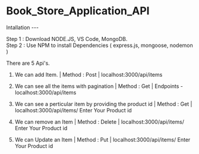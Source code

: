 # Book_Store_Application_API

Intallation ---

Step 1 : Download NODE.JS, VS Code, MongoDB. <br>
Step 2 : Use NPM to install Dependencies ( express.js, mongoose, nodemon )


There are 5 Api's.

1. We can add Item.    | Method : Post |  localhost:3000/api/items

2. We can see all the items with pagination      | Method : Get | Endpoints - localhost:3000/api/items

3. We can see a perticular item by providing the product id        | Method : Get | localhost:3000/api/items/ Enter Your Product id

4. We can remove an Item    | Method : Delete |   localhost:3000/api/items/ Enter Your Product id

5. We can Update an Item    | Method : Put   |    localhost:3000/api/items/  Enter Your Product id 

